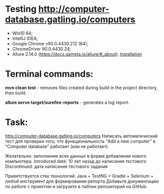 # Testing http://computer-database.gatling.io/computers
* Win10 64;
* IntelliJ IDEA;
* Google Chrome v90.0.4430.212 (64);
* ChromeDriver 90.0.4430.24;
* Allure 2.14.0 (https://docs.qameta.io/allure/#_about);   [Installation](https://docs.qameta.io/allure/#_about "Get started")

# Terminal commands:
**mvn clean test** - removes files created during build in the project directory, then build.

**allure serve target/surefire-reports** - generates a log report.

# Task:
http://computer-database.gatling.io/computers
Написать автоматический тест для проверки того, что функциональность “Add a new computer” в “Computer database” работает (или не работает).

Желательно: заполнение всех данных в форме добавления нового компьютера. Introduced date: 10 лет назад до написания тестового
Discontinued: дата написания тестового задания

Приветствуется стек технологий: Java + TestNG + Gradle + Selenium + любой инструмент для формирования репорта
Добавьте документацию по работе с проектом и загрузите в паблик репозиторий на GitHub.
